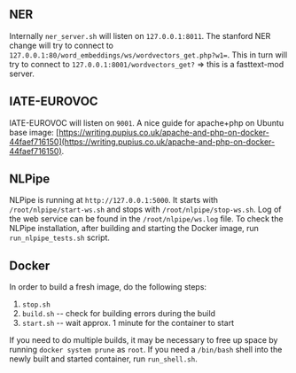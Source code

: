 ## NER
Internally `ner_server.sh` will listen on `127.0.0.1:8011`.
The stanford NER change will try to connect to `127.0.0.1:80/word_embeddings/ws/wordvectors_get.php?w1=`.
This in turn will try to connect to `127.0.0.1:8001/wordvectors_get?` => this is a fasttext-mod server.

## IATE-EUROVOC
IATE-EUROVOC will listen on `9001`.
A nice guide for apache+php on Ubuntu base image: [https://writing.pupius.co.uk/apache-and-php-on-docker-44faef716150](https://writing.pupius.co.uk/apache-and-php-on-docker-44faef716150).

## NLPipe
NLPipe is running at `http://127.0.0.1:5000`. It starts with `/root/nlpipe/start-ws.sh` and stops with `/root/nlpipe/stop-ws.sh`.
Log of the web service can be found in the `/root/nlpipe/ws.log` file.
To check the NLPipe installation, after building and starting the Docker image, run `run_nlpipe_tests.sh` script.

## Docker
In order to build a fresh image, do the following steps:
1. `stop.sh`
2. `build.sh` -- check for building errors during the build
3. `start.sh` -- wait approx. 1 minute for the container to start

If you need to do multiple builds, it may be necessary to free up space by running `docker system prune` as `root`.
If you need a `/bin/bash` shell into the newly built and started container, run `run_shell.sh`.
